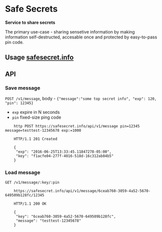 # Safe Secrets

**Service to share secrets**

The primary use-case - sharing sensetive information by making information self-destructed, accesable once and protected by easy-to-pass pin code.

## Usage [safesecret.info](https://safesecret.info)

## API

### Save message

`POST /v1/message`, body - `{"message":"some top secret info", "exp": 120, "pin": 12345}`
- `exp` expire in N seconds
- `pin` fixed-size ping code 

```
    http POST https://safesecret.info/api/v1/message pin=12345 message=testtest-12345678 exp:=1000
    
    HTTP/1.1 201 Created
    
    {
     "exp": "2016-06-25T13:33:45.11847278-05:00",
     "key": "f1acfe04-277f-4016-518d-16c312ab84b5" 
    }
```

### Load message

`GET /v1/message/:key/:pin`

```
    https://safesecret.info/api/v1/message/6ceab760-3059-4a52-5670-649509b128fc/12345

    HTTP/1.1 200 OK

    {
     "key": "6ceab760-3059-4a52-5670-649509b128fc",
     "message": "testtest-12345678"
    }
```
